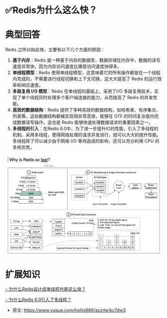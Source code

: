 # ✅Redis为什么这么快？
<!--page header-->

<a name="uEuJM"></a>
# 典型回答

Redis 之所以如此快，主要有以下几个方面的原因：

1. **基于内存**：Redis 是一种基于内存的数据库，数据存储在内存中，数据的读写速度非常快，因为内存访问速度比硬盘访问速度快得多。
2. **单线程模型**：Redis 使用单线程模型，这意味着它的所有操作都是在一个线程内完成的，不需要进行线程切换和上下文切换。这大大提高了 Redis 的运行效率和响应速度。
3. **多路复用 I/O 模型**：Redis 在单线程的基础上，采用了I/O 多路复用技术，实现了单个线程同时处理多个客户端连接的能力，从而提高了 Redis 的并发性能。
4. **高效的数据结构**：Redis 提供了多种高效的数据结构，如哈希表、有序集合、列表等，这些数据结构都被实现得非常高效，能够在 O(1) 的时间复杂度内完成数据读写操作，这也是 Redis 能够快速处理数据请求的重要因素之一。
5. **多线程的引入**：在Redis 6.0中，为了进一步提升IO的性能，引入了多线程的机制。采用多线程，使得网络处理的请求并发进行，就可以大大的提升性能。多线程除了可以减少由于网络 I/O 等待造成的影响，还可以充分利用 CPU 的多核优势。

![](./img/7yopFXTiMhM2w3mb/1694397993329-8fd3aee0-15fc-4115-bff8-3da1a4ab48c3-002939.jpeg)

<a name="X2lrY"></a>
# 扩展知识

[✅为什么Redis设计成单线程也能这么快？](https://www.yuque.com/hollis666/axzrte/lrhzxqbur0eywnfu?view=doc_embed)

[✅为什么Redis 6.0引入了多线程？](https://www.yuque.com/hollis666/axzrte/zfpgxa93bmn9png9?view=doc_embed)


<!--page footer-->
- 原文: <https://www.yuque.com/hollis666/axzrte/kc7dw3>
